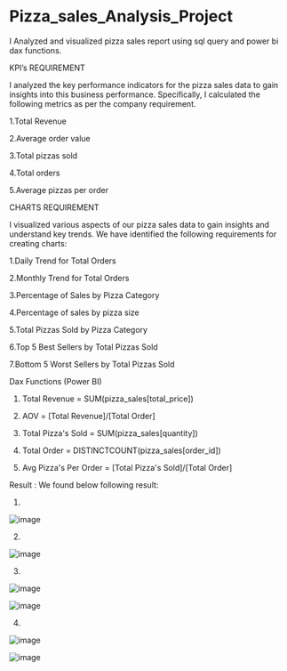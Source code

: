 # Pizza_sales_Analysis_Project
I Analyzed and visualized pizza sales report using sql query and power bi dax functions.

KPI’s REQUIREMENT 

I analyzed the key performance indicators for the pizza sales data to gain insights into this business performance. Specifically, I calculated the following metrics as per the company requirement.

1.Total Revenue

2.Average order value

3.Total pizzas sold

4.Total orders 

5.Average pizzas per order

CHARTS  REQUIREMENT 

I visualized  various aspects of our pizza sales data to gain insights and understand key trends. We have identified the following requirements for creating charts:

1.Daily Trend for Total Orders

2.Monthly Trend for Total Orders 

3.Percentage of Sales by Pizza Category 

4.Percentage of sales by pizza size 

5.Total Pizzas Sold by Pizza Category 

6.Top 5 Best Sellers by Total Pizzas Sold 

7.Bottom 5 Worst Sellers by Total Pizzas Sold 

Dax Functions (Power BI)

1. Total Revenue = SUM(pizza_sales[total_price])

2. AOV = [Total Revenue]/[Total Order]
   
3. Total Pizza's Sold = SUM(pizza_sales[quantity])
   
4. Total Order = DISTINCTCOUNT(pizza_sales[order_id])
  
5. Avg Pizza's Per Order = [Total Pizza's Sold]/[Total Order]
   

Result : We found below following result:

1.

![image](https://github.com/Faizh19/Pizza_sales_Analysis_Project/assets/121799783/ef8a056b-0137-4e13-9a7f-c376659a26f1)


2.
![image](https://github.com/Faizh19/Pizza_sales_Analysis_Project/assets/121799783/dc4a73f2-1c93-4a97-be17-bf9ad9aa1ff3)

3.
![image](https://github.com/Faizh19/Pizza_sales_Analysis_Project/assets/121799783/acf5a47a-005e-4f4c-86a8-26a718656cd3)

![image](https://github.com/Faizh19/Pizza_sales_Analysis_Project/assets/121799783/4de37110-fda7-4188-b9d6-8061f7bbb408)

4.
![image](https://github.com/Faizh19/Pizza_sales_Analysis_Project/assets/121799783/75d28ccb-a6ef-45c4-9931-90d6857c3ce2)

![image](https://github.com/Faizh19/Pizza_sales_Analysis_Project/assets/121799783/0f8c61f5-e9d7-478e-be10-09f52e5b4c9b)
























 


